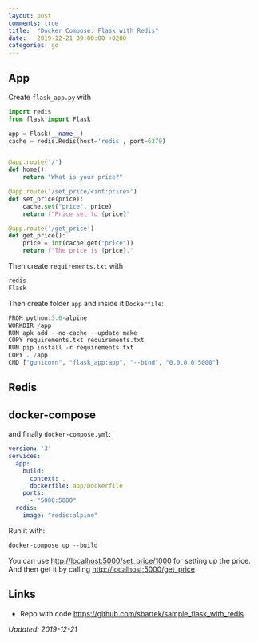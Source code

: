 ```yaml
---
layout: post
comments: true
title:  "Docker Compose: Flask with Redis"
date:   2019-12-21 09:00:00 +0200
categories: go
---
```


## App

Create `flask_app.py` with

``` python
import redis
from flask import Flask

app = Flask(__name__)
cache = redis.Redis(host='redis', port=6379)


@app.route('/')
def home():
    return "What is your price?"

@app.route('/set_price/<int:price>')
def set_price(price):
    cache.set("price", price)
    return f"Price set to {price}"

@app.route('/get_price')
def get_price():
    price = int(cache.get("price"))
    return f"The price is {price}."
```

Then create `requirements.txt` with 

``` python
redis
Flask
```


Then create folder `app` and inside it `Dockerfile`:

``` python
FROM python:3.6-alpine
WORKDIR /app
RUN apk add --no-cache --update make
COPY requirements.txt requirements.txt
RUN pip install -r requirements.txt
COPY . /app
CMD ["gunicorn", "flask_app:app", "--bind", "0.0.0.0:5000"]
```

## Redis


## docker-compose

and finally `docker-compose.yml`:

``` yaml
version: '3'
services:
  app:
    build:
      context: .
      dockerfile: app/Dockerfile
    ports:
      - "5000:5000"
  redis:
    image: "redis:alpine"
```

Run it with:

``` python
docker-compose up --build
```

You can use <http://localhost:5000/set_price/1000> for setting up the price. And 
then get it by calling <http://localhost:5000/get_price>.

## Links

* Repo with code <https://github.com/sbartek/sample_flask_with_redis>


_Updated: 2019-12-21_

